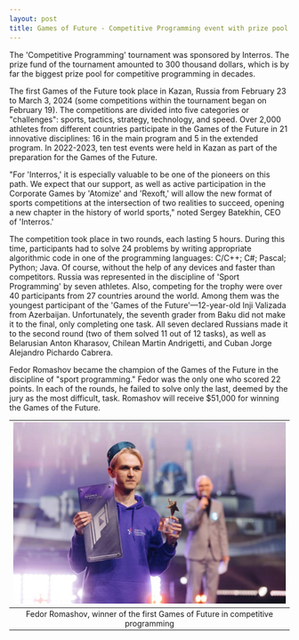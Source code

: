 ```yaml
---
layout: post
title: Games of Future - Competitive Programming event with prize pool of 300 thousand dollars - had concluded in Kazan, Russia
---
```


The 'Competitive Programming' tournament was sponsored by Interros. The prize fund of the tournament amounted to 300 thousand dollars, which is by far the biggest prize pool for competitive programming in decades. 

The first Games of the Future took place in Kazan, Russia from February 23 to March 3, 2024 (some competitions within the tournament began on February 19). The competitions are divided into five categories or "challenges": sports, tactics, strategy, technology, and speed. Over 2,000 athletes from different countries participate in the Games of the Future in 21 innovative disciplines: 16 in the main program and 5 in the extended program. In 2022-2023, ten test events were held in Kazan as part of the preparation for the Games of the Future.

"For 'Interros,' it is especially valuable to be one of the pioneers on this path. We expect that our support, as well as active participation in the Corporate Games by 'Atomize' and 'Rexoft,' will allow the new format of sports competitions at the intersection of two realities to succeed, opening a new chapter in the history of world sports," noted Sergey Batekhin, CEO of 'Interros.'

The competition took place in two rounds, each lasting 5 hours. During this time, participants had to solve 24 problems by writing appropriate algorithmic code in one of the programming languages: C/C++; C#; Pascal; Python; Java. Of course, without the help of any devices and faster than competitors. Russia was represented in the discipline of 'Sport Programming' by seven athletes. Also, competing for the trophy were over 40 participants from 27 countries around the world. Among them was the youngest participant of the 'Games of the Future'—12-year-old Inji Valizada from Azerbaijan. Unfortunately, the seventh grader from Baku did not make it to the final, only completing one task. All seven declared Russians made it to the second round (two of them solved 11 out of 12 tasks), as well as Belarusian Anton Kharasov, Chilean Martin Andrigetti, and Cuban Jorge Alejandro Pichardo Cabrera.

Fedor Romashov became the champion of the Games of the Future in the discipline of "sport programming." Fedor was the only one who scored 22 points. In each of the rounds, he failed to solve only the last, deemed by the jury as the most difficult, task. Romashov will receive $51,000 for winning the Games of the Future.

| ![](/assets/img/gof_winner.jpg) |
| :--: |
| Fedor Romashov, winner of the first Games of Future in competitive programming |